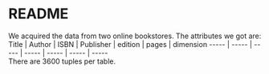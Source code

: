 # README
We acquired the data from two online bookstores. The attributes we got are: <br>
Title | Author | ISBN | Publisher | edition | pages | dimension 
----- | ----- | ----- | ----- | ----- | ----- | ----- <br>
There are 3600 tuples per table.

